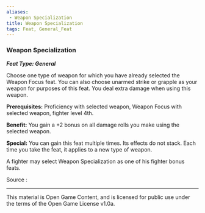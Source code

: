 ```yaml
---
aliases:
 - Weapon Specialization
title: Weapon Specialization
tags: Feat, General_Feat
---
```

### Weapon Specialization 
***Feat Type: General***

Choose one type of weapon for which you have already selected the Weapon
Focus feat. You can also choose unarmed strike or grapple as your weapon
for purposes of this feat. You deal extra damage when using this weapon.

**Prerequisites:** Proficiency with selected weapon, Weapon Focus with
selected weapon, fighter level 4th.

**Benefit:** You gain a +2 bonus on all damage rolls you make using the
selected weapon.

**Special:** You can gain this feat multiple times. Its effects do not
stack. Each time you take the feat, it applies to a new type of weapon.

A fighter may select Weapon Specialization as one of his fighter bonus
feats.


Source :

---

This material is Open Game Content, and is licensed for public use under the terms of the Open Game License v1.0a.
